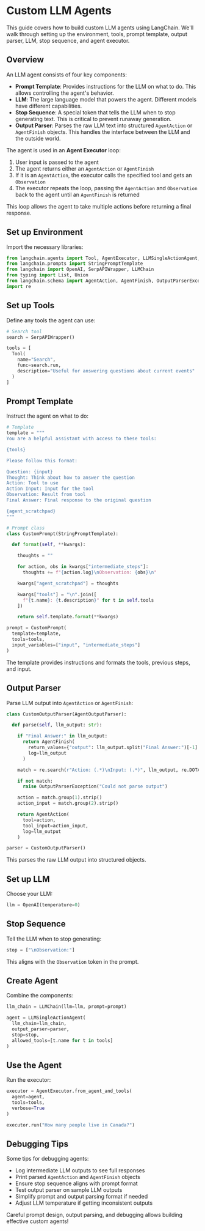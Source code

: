 # Custom LLM Agents

This guide covers how to build custom LLM agents using LangChain. We'll walk through setting up the environment, tools, prompt template, output parser, LLM, stop sequence, and agent executor.

## Overview

An LLM agent consists of four key components:

- **Prompt Template**: Provides instructions for the LLM on what to do. This allows controlling the agent's behavior.
- **LLM**: The large language model that powers the agent. Different models have different capabilities.
- **Stop Sequence**: A special token that tells the LLM when to stop generating text. This is critical to prevent runaway generation.
- **Output Parser**: Parses the raw LLM text into structured `AgentAction` or `AgentFinish` objects. This handles the interface between the LLM and the outside world.

The agent is used in an **Agent Executor** loop:

1. User input is passed to the agent
2. The agent returns either an `AgentAction` or `AgentFinish`
3. If it is an `AgentAction`, the executor calls the specified tool and gets an `Observation`
4. The executor repeats the loop, passing the `AgentAction` and `Observation` back to the agent until an `AgentFinish` is returned

This loop allows the agent to take multiple actions before returning a final response.

## Set up Environment

Import the necessary libraries:

```python
from langchain.agents import Tool, AgentExecutor, LLMSingleActionAgent, AgentOutputParser
from langchain.prompts import StringPromptTemplate
from langchain import OpenAI, SerpAPIWrapper, LLMChain
from typing import List, Union
from langchain.schema import AgentAction, AgentFinish, OutputParserException
import re
```

## Set up Tools

Define any tools the agent can use:

```python
# Search tool
search = SerpAPIWrapper()

tools = [
  Tool(
    name="Search",
    func=search.run,
    description="Useful for answering questions about current events"
  )
]
```

## Prompt Template

Instruct the agent on what to do:

```python
# Template
template = """
You are a helpful assistant with access to these tools:

{tools}

Please follow this format:

Question: {input}
Thought: Think about how to answer the question
Action: Tool to use
Action Input: Input for the tool
Observation: Result from tool
Final Answer: Final response to the original question

{agent_scratchpad}
"""

# Prompt class
class CustomPrompt(StringPromptTemplate):

  def format(self, **kwargs):

    thoughts = ""

    for action, obs in kwargs["intermediate_steps"]:
      thoughts += f"{action.log}\nObservation: {obs}\n"

    kwargs["agent_scratchpad"] = thoughts

    kwargs["tools"] = "\n".join([
      f"{t.name}: {t.description}" for t in self.tools
    ])

    return self.template.format(**kwargs)

prompt = CustomPrompt(
  template=template,
  tools=tools,
  input_variables=["input", "intermediate_steps"]
)
```

The template provides instructions and formats the tools, previous steps, and input.

## Output Parser

Parse LLM output into `AgentAction` or `AgentFinish`:

```python
class CustomOutputParser(AgentOutputParser):

  def parse(self, llm_output: str):

    if "Final Answer:" in llm_output:
      return AgentFinish(
        return_values={"output": llm_output.split("Final Answer:")[-1].strip()},
        log=llm_output
      )

    match = re.search(r"Action: (.*)\nInput: (.*)", llm_output, re.DOTALL)

    if not match:
      raise OutputParserException("Could not parse output")

    action = match.group(1).strip()
    action_input = match.group(2).strip()

    return AgentAction(
      tool=action,
      tool_input=action_input,
      log=llm_output
    )

parser = CustomOutputParser()
```

This parses the raw LLM output into structured objects.

## Set up LLM

Choose your LLM:

```python
llm = OpenAI(temperature=0)
```

## Stop Sequence

Tell the LLM when to stop generating:

```python
stop = ["\nObservation:"]
```

This aligns with the `Observation` token in the prompt.

## Create Agent

Combine the components:

```python
llm_chain = LLMChain(llm=llm, prompt=prompt)

agent = LLMSingleActionAgent(
  llm_chain=llm_chain,
  output_parser=parser,
  stop=stop,
  allowed_tools=[t.name for t in tools]
)
```

## Use the Agent

Run the executor:

```python
executor = AgentExecutor.from_agent_and_tools(
  agent=agent,
  tools=tools,
  verbose=True
)

executor.run("How many people live in Canada?")
```

## Debugging Tips

Some tips for debugging agents:

- Log intermediate LLM outputs to see full responses
- Print parsed `AgentAction` and `AgentFinish` objects
- Ensure stop sequence aligns with prompt format
- Test output parser on sample LLM outputs
- Simplify prompt and output parsing format if needed
- Adjust LLM temperature if getting inconsistent outputs

Careful prompt design, output parsing, and debugging allows building effective custom agents!
